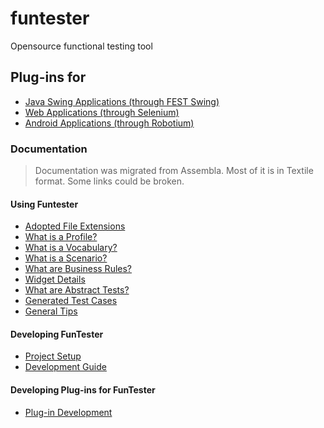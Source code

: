 # funtester
Opensource functional testing tool

## Plug-ins for
* [Java Swing Applications (through FEST Swing)](https://github.com/funtester/funtester-plugin-fest)
* [Web Applications (through Selenium)](https://github.com/funtester/funtester-plugin-selenium)
* [Android Applications (through Robotium)](https://github.com/funtester/funtester-plugin-robotium)

### Documentation

> Documentation was migrated from Assembla. Most of it is in Textile format. Some links could be broken.

#### Using Funtester
* [Adopted File Extensions](https://github.com/funtester/funtester/blob/master/doc/FILE-EXTENSIONS.textile)
* [What is a Profile?](https://github.com/funtester/funtester/blob/master/doc/PROFILE.textile)
* [What is a Vocabulary?](https://github.com/funtester/funtester/blob/master/doc/VOCABULARY.textile)
* [What is a Scenario?](https://github.com/funtester/funtester/blob/master/doc/SCENARIO.textile)
* [What are Business Rules?](https://github.com/funtester/funtester/blob/master/doc/B-RULES.textile)
* [Widget Details](https://github.com/funtester/funtester/blob/master/doc/WIDGET-DET.textile)
* [What are Abstract Tests?](https://github.com/funtester/funtester/blob/master/doc/ABS-TEST.textile)
* [Generated Test Cases](https://github.com/funtester/funtester/blob/master/doc/GEN-TESTS.textile)
* [General Tips](https://github.com/funtester/funtester/blob/master/doc/TIPS.textile)

#### Developing FunTester
* [Project Setup](https://github.com/funtester/funtester/blob/master/doc/SETUP.textile)
* [Development Guide](https://github.com/funtester/funtester/blob/master/doc/DEVGUIDE.textile)

#### Developing Plug-ins for FunTester
* [Plug-in Development](https://github.com/funtester/funtester/blob/master/doc/PLUGIN-DEV.textile)
